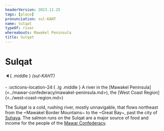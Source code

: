 ```yaml
---
headerVersion: 2023.11.25
tags: [place]
pronunciation: sul-KAHT
name: Sulqat
typeOf: river
whereabouts: Mawakel Peninsula
title: Sulqat
---
```

# Sulqat
:speaker:{ .middle } *(sul-KAHT)*  
<div class="grid cards ext-narrow-margin ext-one-column" markdown>
-    :octicons-location-24:{ .lg .middle } A river in the [Mawakel Peninsula](<../mawar-confederacy/mawakel-peninsula.md>), the [West Coast Region](<../west-coast-region.md>)  
</div>


The Sulqat is a cold, rushing river, mostly unnavigable, that flows northeast from the ~Mawakel Border Mountains~ to the ~Great Bay~, past the city of [Suhaya](<../mawar-confederacy/suhaya.md>). The salmon runs on the Sulqat are a major source of food and income for the people of the [Mawar Confederacy](<../mawar-confederacy/mawar-confederacy.md>). 